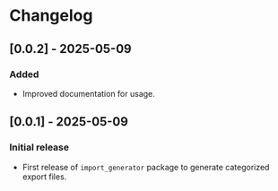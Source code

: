 # Changelog

## [0.0.2] - 2025-05-09
### Added
- Improved documentation for usage.

## [0.0.1] - 2025-05-09
### Initial release
- First release of `import_generator` package to generate categorized export files.
